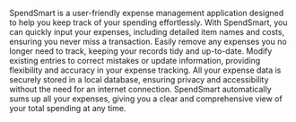 SpendSmart is a user-friendly expense management application designed to help you keep track of your spending effortlessly. With SpendSmart, you can quickly input your expenses, including detailed item names and costs, ensuring you never miss a transaction. Easily remove any expenses you no longer need to track, keeping your records tidy and up-to-date. Modify existing entries to correct mistakes or update information, providing flexibility and accuracy in your expense tracking. All your expense data is securely stored in a local database, ensuring privacy and accessibility without the need for an internet connection. SpendSmart automatically sums up all your expenses, giving you a clear and comprehensive view of your total spending at any time.
